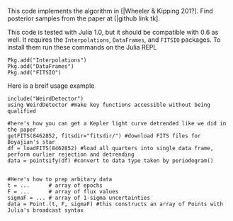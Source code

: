This code implements the algorithm in [|Wheeler & Kipping 201?].  Find posterior samples from the paper at [|github link tk].

This code is tested with Julia 1.0, but it should be compatible with 0.6 as well.  It requires the `Interpolations`, `DataFrames`, and `FITSIO` packages.  To install them run these commands on the Julia REPL

    Pkg.add("Interpolations")
    Pkg.add("DataFrames")
    Pkg.add("FITSIO")

Here is a breif usage example

    include("WeirdDetector")
    using WeirdDetector #make key functions accessible without being qualified
    
    #here's how you can get a Kepler light curve detrended like we did in the paper
    getFITS(8462852, fitsdir="fitsdir/") #download FITS files for Boyajian's star
    df = loadFITS(8462852) #load all quarters into single data frame, perform ourlier rejection and detrending
    data = pointsify(df) #convert to data type taken by periodogram()


    #Here's how to prep arbitary data
    t = ...      # array of epochs
    F = ...      # array of flux values
    sigmaF = ... # array of 1-sigma uncertainties
    data = Point.(t, F, sigmaF) #this constructs an array of Points with Julia's broadcast syntax

